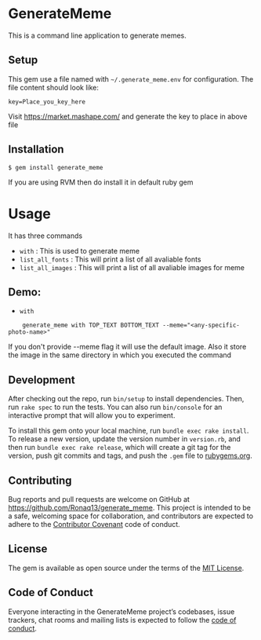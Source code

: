 # GenerateMeme
This is a command line application to generate memes.

## Setup

This gem use a file named with `~/.generate_meme.env` for configuration. The file content should look like:

```
key=Place_you_key_here
```

Visit https://market.mashape.com/ and generate the key to place in above file

## Installation

    $ gem install generate_meme

If you are using RVM then do install it in default ruby gem

# Usage

It has three commands

- `with`            : This is used to generate meme
- `list_all_fonts`  : This will print a list of all avaliable fonts
- `list_all_images` : This will print a list of all avaliable images for meme 

## Demo:

- `with`

```
    generate_meme with TOP_TEXT BOTTOM_TEXT --meme="<any-specific-photo-name>"
```
If you don't provide --meme flag it will use the default image. Also it store the image in the same directory in which you executed the command

## Development

After checking out the repo, run `bin/setup` to install dependencies. Then, run `rake spec` to run the tests. You can also run `bin/console` for an interactive prompt that will allow you to experiment.

To install this gem onto your local machine, run `bundle exec rake install`. To release a new version, update the version number in `version.rb`, and then run `bundle exec rake release`, which will create a git tag for the version, push git commits and tags, and push the `.gem` file to [rubygems.org](https://rubygems.org).

## Contributing

Bug reports and pull requests are welcome on GitHub at https://github.com/Ronaq13/generate_meme. This project is intended to be a safe, welcoming space for collaboration, and contributors are expected to adhere to the [Contributor Covenant](http://contributor-covenant.org) code of conduct.

## License

The gem is available as open source under the terms of the [MIT License](https://opensource.org/licenses/MIT).

## Code of Conduct

Everyone interacting in the GenerateMeme project’s codebases, issue trackers, chat rooms and mailing lists is expected to follow the [code of conduct](https://github.com/[USERNAME]/generate_meme/blob/master/CODE_OF_CONDUCT.md).
